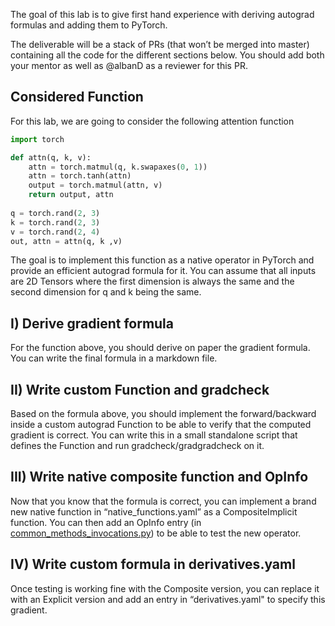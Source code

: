 The goal of this lab is to give first hand experience with deriving autograd formulas and adding them to PyTorch.

The deliverable will be a stack of PRs (that won’t be merged into master) containing all the code for the different sections below.
You should add both your mentor as well as @albanD as a reviewer for this PR.


## Considered Function

For this lab, we are going to consider the following attention function

```py
import torch

def attn(q, k, v):
    attn = torch.matmul(q, k.swapaxes(0, 1))
    attn = torch.tanh(attn)
    output = torch.matmul(attn, v)
    return output, attn
    
q = torch.rand(2, 3)
k = torch.rand(2, 3)
v = torch.rand(2, 4)
out, attn = attn(q, k ,v)
```

The goal is to implement this function as a native operator in PyTorch and provide an efficient autograd formula for it.
You can assume that all inputs are 2D Tensors where the first dimension is always the same and the second dimension for q and k being the same.

## I) Derive gradient formula

For the function above, you should derive on paper the gradient formula.
You can write the final formula in a markdown file.

## II) Write custom Function and gradcheck

Based on the formula above, you should implement the forward/backward inside a custom autograd Function to be able to verify that the computed gradient is correct.
You can write this in a small standalone script that defines the Function and run gradcheck/gradgradcheck on it.

## III) Write native composite function and OpInfo

Now that you know that the formula is correct, you can implement a brand new native function in “native_functions.yaml” as a CompositeImplicit function.
You can then add an OpInfo entry (in [common_methods_invocations.py](../blob/master/torch/testing/_internal/common_methods_invocations.py)) to be able to test the new operator.

## IV) Write custom formula in derivatives.yaml

Once testing is working fine with the Composite version, you can replace it with an Explicit version and add an entry in “derivatives.yaml" to specify this gradient.



